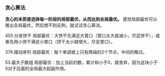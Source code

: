 ### 贪心算法
**贪心的本质是选择每一阶段的局部最优，从而达到全局最优。**
感觉局部最优可以推出全局最优，然后想不到反例，就试试贪心算法。

455.分发饼干 局部最优：大饼干先满足大胃口（胃口太大就减小，尽足饼干），或者先用小饼干满足小胃口（饼干太小就增大，尽足胃口）。

376.摆动序列 局部最优：每个单调坡上只有两端的2个节点，中间的略过。

53.最大子数组 局部最优：加上当前的数，累计和小于0，就舍弃，因为这块小于0对于后面的全局最大起副作用。


